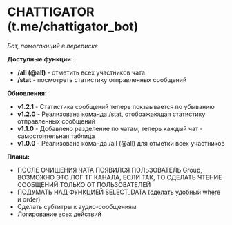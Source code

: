 # CHATTIGATOR (t.me/chattigator_bot)
*Бот, помогающий в переписке*

__Доступные функции:__
- __/all (@all)__ - отметить всех участников чата
- __/stat__ - посмотреть статистику отправленных сообщений

__Обновления:__
- __v1.2.1__ - Статистика сообщений теперь покзаывается по убыванию
- __v1.2.0__ - Реализована команда /stat, отображающая статистику отправленных сообщений
- __v1.1.0__ - Добавлено разделение по чатам, теперь каждый чат - самостоятельная таблица
- __v1.0.0__ - Реализована команда /all (@all) для отметки всех участников

__Планы:__
- ПОСЛЕ ОЧИЩЕНИЯ ЧАТА ПОЯВИЛСЯ ПОЛЬЗОВАТЕЛЬ Group, ВОЗМОЖНО ЭТО ЛОГ ТГ КАНАЛА, ЕСЛИ ТАК, ТО СДЕЛАТЬ ЧТЕНИЕ СООБЩЕНИЙ ТОЛЬКО ОТ ПОЛЬЗОВАТЕЛЕЙ
- ПОДУМАТЬ НАД ФУНКЦИЕЙ SELECT_DATA (сделать удобный where и order)
- Сделать субтитры к аудио-сообщениям
- Логирование всех действий
